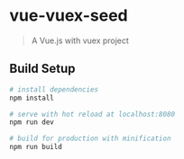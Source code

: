 # vue-vuex-seed

> A Vue.js with vuex project

## Build Setup

```bash
# install dependencies
npm install

# serve with hot reload at localhost:8080
npm run dev

# build for production with minification
npm run build
```
